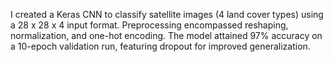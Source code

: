 I created a Keras CNN to classify satellite images (4 land cover types) using a 28 x 28 x 4 input format. Preprocessing encompassed reshaping, normalization, and one-hot encoding. The model attained 97% accuracy on a 10-epoch validation run, featuring dropout for improved generalization.
